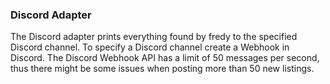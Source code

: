### Discord Adapter

The Discord adapter prints everything found by fredy to the specified Discord channel. To specify a Discord channel create a Webhook in Discord. The Discord Webhook API has a limit of 50 messages per second, thus there might be some issues when posting more than 50 new listings.